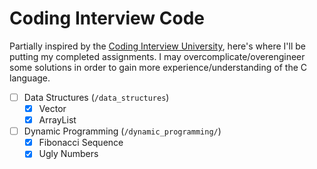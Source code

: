 # Coding Interview Code

Partially inspired by the [Coding Interview University](https://github.com/jwasham/coding-interview-university), here's where I'll be putting my completed assignments. I may overcomplicate/overengineer some solutions in order to gain more experience/understanding of the C language.

 - [ ] Data Structures (`/data_structures`)
 	- [x] Vector
 	- [x] ArrayList
 - [ ] Dynamic Programming (`/dynamic_programming/`)
	- [x] Fibonacci Sequence
	- [x] Ugly Numbers